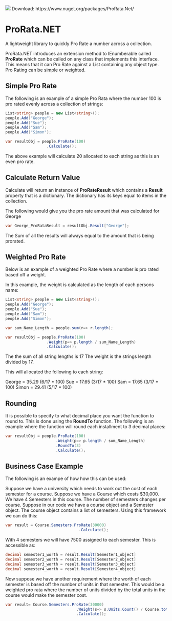 <img src="https://ci.appveyor.com/api/projects/status/6ykjs2ttkx8s80yf?svg=true" />
Download: https://www.nuget.org/packages/ProRata.Net/

# ProRata.NET

A lightweight library to quickly Pro Rate a number across a collection.

ProRata.NET introduces an extension method to IEnumberable<T> called **ProRate** which can be called on any class that implements this interface. This means that it can Pro Rate against a List containing any object type. Pro Rating can be simple or weighted.

## Simple Pro Rate

The following is an example of a simple Pro Rata where the number 100 is pro rated evenly across a collection of strings:

```csharp
List<string> people = new List<string>();
people.Add("George");
people.Add("Sue");
people.Add("Sam");
people.Add("Simon");

var resultObj = people.ProRate(100)
                  .Calculate();
```

The above example will calculate 20 allocated to each string as this is an even pro rate.

## Calculate Return Value

Calculate will return an instance of **ProRateResult<T>** which contains a **Result** property that is a dictionary.
The dictionary has its keys equal to items in the collection. 

The following would give you the pro rate amount that was calculated for George

```csharp
var George_ProRataResult = resultObj.Result["George"];
```

The Sum of all the results will always equal to the amount that is being prorated.

## Weighted Pro Rate

Below is an example of a weighted Pro Rate where a number is pro rated based off a weight. 

In this example, the weight is calculated as the length of each persons name:

```csharp
List<string> people = new List<string>();
people.Add("George");
people.Add("Sue");
people.Add("Sam");
people.Add("Simon");

var sum_Name_Length = people.sum(r=> r.length);

var resultObj = people.ProRate(100)
                  .Weight(p=> p.length / sum_Name_Length)
                  .Calculate();
```

The the sum of all string lengths is 17
The weight is the strings length divided by 17.

This will allocated the following to each string:

George = 35.29 (6/17 * 100)
Sue = 17.65 (3/17 * 100)
Sam = 17.65 (3/17 * 100)
Simon = 29.41 (5/17 * 100)

## Rounding

It is possible to specify to what decimal place you want the function to round to. This is done using the **RoundTo** function.
The following is an example where the function will round each installment to 3 decimal places:

```csharp
var resultObj = people.ProRate(100)
                      .Weight(p=> p.length / sum_Name_Length)
                      .RoundTo(3)
                      .Calculate();
```

## Business Case Example

The following is an exampe of how how this can be used:

Suppose we have a university which needs to work out the cost of each semester for a course. 
Suppose we have a Course which costs $30,000. We have 4 Semesters in this course. The number of semesters changes per course.
Suppose in our code we have a course object and a Semester object. The course object contains a list of semesters. Using this framework we can do this:

```csharp
var result = Course.Semesters.ProRate(30000)
                                .Calculate();
```
With 4 semesters we will have 7500 assigned to each semester.
This is accessible as:
```csharp
decimal semester1_worth = result.Result[Semester1_object]
decimal semester2_worth = result.Result[Semester2_object]
decimal semester3_worth = result.Result[Semester3_object]
decimal semester4_worth = result.Result[Semester4_object]
```

Now suppose we have another requirement where the worth of each semester is based off the number of units in that semester. This would be a weighted pro rata where the number of units divided by the total units in the course would make the semester cost.

```csharp
var result= Course.Semesters.ProRate(30000)
                               .Weight(s=> s.Units.Count() / Course.total_units_count)
                               .Calculate();
```



